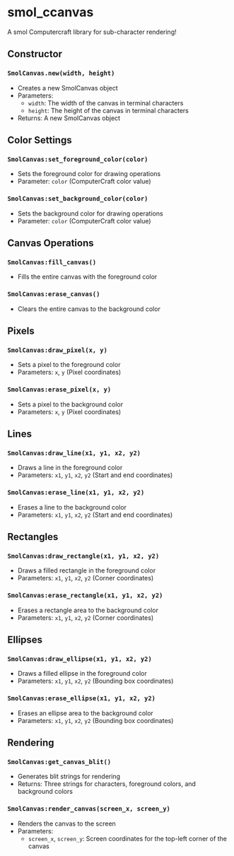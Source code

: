 # smol_ccanvas
 
A smol Computercraft library for sub-character rendering!

## Constructor

### `SmolCanvas.new(width, height)`
- Creates a new SmolCanvas object
- Parameters:
  - `width`: The width of the canvas in terminal characters
  - `height`: The height of the canvas in terminal characters
- Returns: A new SmolCanvas object

## Color Settings

### `SmolCanvas:set_foreground_color(color)`
- Sets the foreground color for drawing operations
- Parameter: `color` (ComputerCraft color value)

### `SmolCanvas:set_background_color(color)`
- Sets the background color for drawing operations
- Parameter: `color` (ComputerCraft color value)

## Canvas Operations

### `SmolCanvas:fill_canvas()`
- Fills the entire canvas with the foreground color

### `SmolCanvas:erase_canvas()`
- Clears the entire canvas to the background color

## Pixels

### `SmolCanvas:draw_pixel(x, y)`
- Sets a pixel to the foreground color
- Parameters: `x`, `y` (Pixel coordinates)

### `SmolCanvas:erase_pixel(x, y)`
- Sets a pixel to the background color
- Parameters: `x`, `y` (Pixel coordinates)

## Lines

### `SmolCanvas:draw_line(x1, y1, x2, y2)`
- Draws a line in the foreground color
- Parameters: `x1`, `y1`, `x2`, `y2` (Start and end coordinates)

### `SmolCanvas:erase_line(x1, y1, x2, y2)`
- Erases a line to the background color
- Parameters: `x1`, `y1`, `x2`, `y2` (Start and end coordinates)

## Rectangles

### `SmolCanvas:draw_rectangle(x1, y1, x2, y2)`
- Draws a filled rectangle in the foreground color
- Parameters: `x1`, `y1`, `x2`, `y2` (Corner coordinates)

### `SmolCanvas:erase_rectangle(x1, y1, x2, y2)`
- Erases a rectangle area to the background color
- Parameters: `x1`, `y1`, `x2`, `y2` (Corner coordinates)

## Ellipses

### `SmolCanvas:draw_ellipse(x1, y1, x2, y2)`
- Draws a filled ellipse in the foreground color
- Parameters: `x1`, `y1`, `x2`, `y2` (Bounding box coordinates)

### `SmolCanvas:erase_ellipse(x1, y1, x2, y2)`
- Erases an ellipse area to the background color
- Parameters: `x1`, `y1`, `x2`, `y2` (Bounding box coordinates)


## Rendering

### `SmolCanvas:get_canvas_blit()`
- Generates blit strings for rendering
- Returns: Three strings for characters, foreground colors, and background colors

### `SmolCanvas:render_canvas(screen_x, screen_y)`
- Renders the canvas to the screen
- Parameters:
  - `screen_x`, `screen_y`: Screen coordinates for the top-left corner of the canvas
